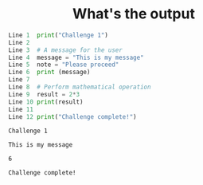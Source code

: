 <h1 align="center">What's the output</h1>

```python
Line 1  print("Challenge 1")
Line 2
Line 3  # A message for the user
Line 4  message = "This is my message"
Line 5  note = "Please proceed"
Line 6  print (message)
Line 7
Line 8  # Perform mathematical operation
Line 9  result = 2*3
Line 10 print(result)
Line 11
Line 12 print("Challenge complete!")
```

`Challenge 1`

`This is my message`

`6`

`Challenge complete!`
